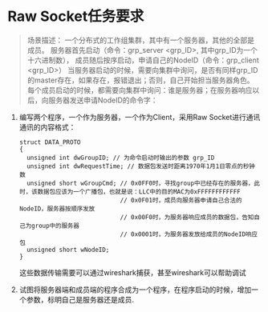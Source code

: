 # Raw Socket任务要求

> 场景描述：
一个分布式的工作组集群，其中有一个服务器，其他的全部是成员。
服务器首先启动（命令：grp_server <grp_ID>, 其中grp_ID为一个十六进制数），
成员随后按序启动，申请自己的NodeID（命令：grp_client <grp_ID>）
当服务器启动的时候，需要向集群中询问，是否有同样grp_ID的master存在，如果存在，报错退出；否则，自己开始担当服务器角色。
每个成员启动的时候，都需要向集群中询问：谁是服务器；在服务器响应以后，向服务器发送申请NodeID的命令字：

1. 编写两个程序，一个作为服务器，一个作为Client，采用Raw Socket进行通讯通讯的内容格式：
    ```
    struct DATA_PROTO
    {
      unsigned int dwGroupID; // 为命令启动时输出的参数 grp_ID
      unsigned int dwRequestTime; // 数据包发送时距离1970年1月1日零点的秒钟数
      unsigned short wGroupCmd; // 0x0FF0时，寻找group中已经存在的服务器，此时，该数据包应该为一个广播包，也就是说：LLC中的目的MAC为0xFFFFFFFFFFFF
                                // 0x0F01时，成员向服务器申请自己合法的NodeID，服务器按顺序发放
                                // 0x00F0时，为服务器响应成员的数据包，告知自己为group中的服务器
                                // 0x0001时，为服务器发放给成员的NodeID响应包
      unsigned short wNodeID;
    }
    ```
    这些数据传输需要可以通过wireshark捕获，甚至wireshark可以帮助调试
  
2. 试图将服务器端和成员端的程序合成为一个程序，在程序启动的时候，增加一个参数，标明自己是服务器还是成员.
